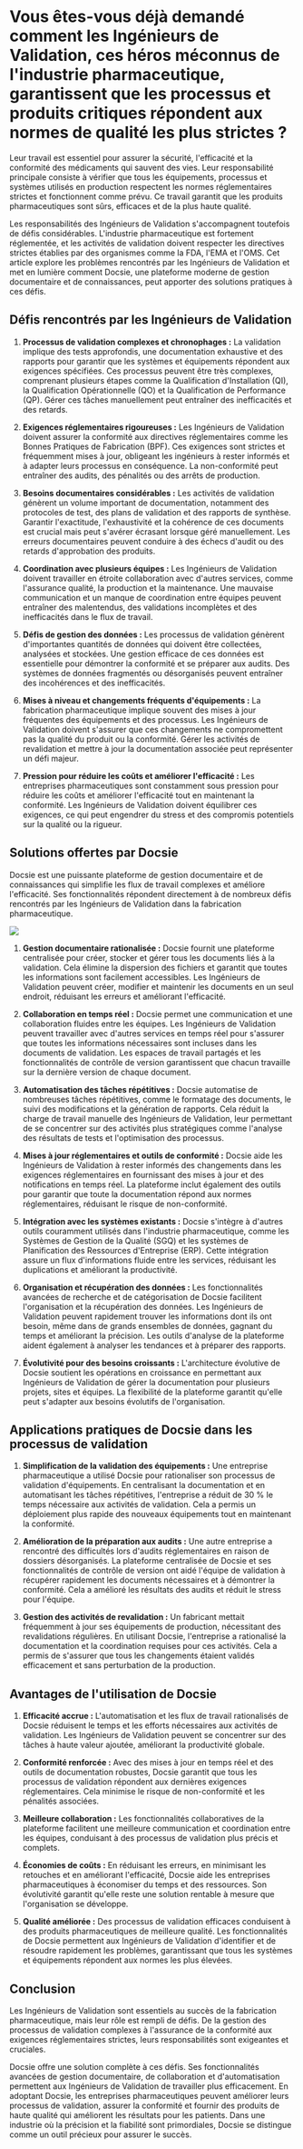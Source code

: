 # Vous êtes-vous déjà demandé comment les Ingénieurs de Validation, ces héros méconnus de l'industrie pharmaceutique, garantissent que les processus et produits critiques répondent aux normes de qualité les plus strictes ?

Leur travail est essentiel pour assurer la sécurité, l'efficacité et la conformité des médicaments qui sauvent des vies. Leur responsabilité principale consiste à vérifier que tous les équipements, processus et systèmes utilisés en production respectent les normes réglementaires strictes et fonctionnent comme prévu. Ce travail garantit que les produits pharmaceutiques sont sûrs, efficaces et de la plus haute qualité.

Les responsabilités des Ingénieurs de Validation s'accompagnent toutefois de défis considérables. L'industrie pharmaceutique est fortement réglementée, et les activités de validation doivent respecter les directives strictes établies par des organismes comme la FDA, l'EMA et l'OMS. Cet article explore les problèmes rencontrés par les Ingénieurs de Validation et met en lumière comment Docsie, une plateforme moderne de gestion documentaire et de connaissances, peut apporter des solutions pratiques à ces défis.

## Défis rencontrés par les Ingénieurs de Validation

1. **Processus de validation complexes et chronophages :** La validation implique des tests approfondis, une documentation exhaustive et des rapports pour garantir que les systèmes et équipements répondent aux exigences spécifiées. Ces processus peuvent être très complexes, comprenant plusieurs étapes comme la Qualification d'Installation (QI), la Qualification Opérationnelle (QO) et la Qualification de Performance (QP). Gérer ces tâches manuellement peut entraîner des inefficacités et des retards.

2. **Exigences réglementaires rigoureuses :** Les Ingénieurs de Validation doivent assurer la conformité aux directives réglementaires comme les Bonnes Pratiques de Fabrication (BPF). Ces exigences sont strictes et fréquemment mises à jour, obligeant les ingénieurs à rester informés et à adapter leurs processus en conséquence. La non-conformité peut entraîner des audits, des pénalités ou des arrêts de production.

3. **Besoins documentaires considérables :** Les activités de validation génèrent un volume important de documentation, notamment des protocoles de test, des plans de validation et des rapports de synthèse. Garantir l'exactitude, l'exhaustivité et la cohérence de ces documents est crucial mais peut s'avérer écrasant lorsque géré manuellement. Les erreurs documentaires peuvent conduire à des échecs d'audit ou des retards d'approbation des produits.

4. **Coordination avec plusieurs équipes :** Les Ingénieurs de Validation doivent travailler en étroite collaboration avec d'autres services, comme l'assurance qualité, la production et la maintenance. Une mauvaise communication et un manque de coordination entre équipes peuvent entraîner des malentendus, des validations incomplètes et des inefficacités dans le flux de travail.

5. **Défis de gestion des données :** Les processus de validation génèrent d'importantes quantités de données qui doivent être collectées, analysées et stockées. Une gestion efficace de ces données est essentielle pour démontrer la conformité et se préparer aux audits. Des systèmes de données fragmentés ou désorganisés peuvent entraîner des incohérences et des inefficacités.

6. **Mises à niveau et changements fréquents d'équipements :** La fabrication pharmaceutique implique souvent des mises à jour fréquentes des équipements et des processus. Les Ingénieurs de Validation doivent s'assurer que ces changements ne compromettent pas la qualité du produit ou la conformité. Gérer les activités de revalidation et mettre à jour la documentation associée peut représenter un défi majeur.

7. **Pression pour réduire les coûts et améliorer l'efficacité :** Les entreprises pharmaceutiques sont constamment sous pression pour réduire les coûts et améliorer l'efficacité tout en maintenant la conformité. Les Ingénieurs de Validation doivent équilibrer ces exigences, ce qui peut engendrer du stress et des compromis potentiels sur la qualité ou la rigueur.

## Solutions offertes par Docsie

Docsie est une puissante plateforme de gestion documentaire et de connaissances qui simplifie les flux de travail complexes et améliore l'efficacité. Ses fonctionnalités répondent directement à de nombreux défis rencontrés par les Ingénieurs de Validation dans la fabrication pharmaceutique.

![](https://cdn.docsie.io/workspace_PxAvC1Uenuc7ad6H3/doc_wn84Jkoc6hIMTO2eE/file_BHJXpHqWjORoAjhHF/validation_protocol_6748083d-ea95-726c-2a73-21f5be838937.jpg)

1. **Gestion documentaire rationalisée :** Docsie fournit une plateforme centralisée pour créer, stocker et gérer tous les documents liés à la validation. Cela élimine la dispersion des fichiers et garantit que toutes les informations sont facilement accessibles. Les Ingénieurs de Validation peuvent créer, modifier et maintenir les documents en un seul endroit, réduisant les erreurs et améliorant l'efficacité.

2. **Collaboration en temps réel :** Docsie permet une communication et une collaboration fluides entre les équipes. Les Ingénieurs de Validation peuvent travailler avec d'autres services en temps réel pour s'assurer que toutes les informations nécessaires sont incluses dans les documents de validation. Les espaces de travail partagés et les fonctionnalités de contrôle de version garantissent que chacun travaille sur la dernière version de chaque document.

3. **Automatisation des tâches répétitives :** Docsie automatise de nombreuses tâches répétitives, comme le formatage des documents, le suivi des modifications et la génération de rapports. Cela réduit la charge de travail manuelle des Ingénieurs de Validation, leur permettant de se concentrer sur des activités plus stratégiques comme l'analyse des résultats de tests et l'optimisation des processus.

4. **Mises à jour réglementaires et outils de conformité :** Docsie aide les Ingénieurs de Validation à rester informés des changements dans les exigences réglementaires en fournissant des mises à jour et des notifications en temps réel. La plateforme inclut également des outils pour garantir que toute la documentation répond aux normes réglementaires, réduisant le risque de non-conformité.

5. **Intégration avec les systèmes existants :** Docsie s'intègre à d'autres outils couramment utilisés dans l'industrie pharmaceutique, comme les Systèmes de Gestion de la Qualité (SGQ) et les systèmes de Planification des Ressources d'Entreprise (ERP). Cette intégration assure un flux d'informations fluide entre les services, réduisant les duplications et améliorant la productivité.

6. **Organisation et récupération des données :** Les fonctionnalités avancées de recherche et de catégorisation de Docsie facilitent l'organisation et la récupération des données. Les Ingénieurs de Validation peuvent rapidement trouver les informations dont ils ont besoin, même dans de grands ensembles de données, gagnant du temps et améliorant la précision. Les outils d'analyse de la plateforme aident également à analyser les tendances et à préparer des rapports.

7. **Évolutivité pour des besoins croissants :** L'architecture évolutive de Docsie soutient les opérations en croissance en permettant aux Ingénieurs de Validation de gérer la documentation pour plusieurs projets, sites et équipes. La flexibilité de la plateforme garantit qu'elle peut s'adapter aux besoins évolutifs de l'organisation.

## Applications pratiques de Docsie dans les processus de validation

1. **Simplification de la validation des équipements :** Une entreprise pharmaceutique a utilisé Docsie pour rationaliser son processus de validation d'équipements. En centralisant la documentation et en automatisant les tâches répétitives, l'entreprise a réduit de 30 % le temps nécessaire aux activités de validation. Cela a permis un déploiement plus rapide des nouveaux équipements tout en maintenant la conformité.

2. **Amélioration de la préparation aux audits :** Une autre entreprise a rencontré des difficultés lors d'audits réglementaires en raison de dossiers désorganisés. La plateforme centralisée de Docsie et ses fonctionnalités de contrôle de version ont aidé l'équipe de validation à récupérer rapidement les documents nécessaires et à démontrer la conformité. Cela a amélioré les résultats des audits et réduit le stress pour l'équipe.

3. **Gestion des activités de revalidation :** Un fabricant mettait fréquemment à jour ses équipements de production, nécessitant des revalidations régulières. En utilisant Docsie, l'entreprise a rationalisé la documentation et la coordination requises pour ces activités. Cela a permis de s'assurer que tous les changements étaient validés efficacement et sans perturbation de la production.

## Avantages de l'utilisation de Docsie

1. **Efficacité accrue :** L'automatisation et les flux de travail rationalisés de Docsie réduisent le temps et les efforts nécessaires aux activités de validation. Les Ingénieurs de Validation peuvent se concentrer sur des tâches à haute valeur ajoutée, améliorant la productivité globale.

2. **Conformité renforcée :** Avec des mises à jour en temps réel et des outils de documentation robustes, Docsie garantit que tous les processus de validation répondent aux dernières exigences réglementaires. Cela minimise le risque de non-conformité et les pénalités associées.

3. **Meilleure collaboration :** Les fonctionnalités collaboratives de la plateforme facilitent une meilleure communication et coordination entre les équipes, conduisant à des processus de validation plus précis et complets.

4. **Économies de coûts :** En réduisant les erreurs, en minimisant les retouches et en améliorant l'efficacité, Docsie aide les entreprises pharmaceutiques à économiser du temps et des ressources. Son évolutivité garantit qu'elle reste une solution rentable à mesure que l'organisation se développe.

5. **Qualité améliorée :** Des processus de validation efficaces conduisent à des produits pharmaceutiques de meilleure qualité. Les fonctionnalités de Docsie permettent aux Ingénieurs de Validation d'identifier et de résoudre rapidement les problèmes, garantissant que tous les systèmes et équipements répondent aux normes les plus élevées.

## Conclusion

Les Ingénieurs de Validation sont essentiels au succès de la fabrication pharmaceutique, mais leur rôle est rempli de défis. De la gestion des processus de validation complexes à l'assurance de la conformité aux exigences réglementaires strictes, leurs responsabilités sont exigeantes et cruciales.

Docsie offre une solution complète à ces défis. Ses fonctionnalités avancées de gestion documentaire, de collaboration et d'automatisation permettent aux Ingénieurs de Validation de travailler plus efficacement. En adoptant Docsie, les entreprises pharmaceutiques peuvent améliorer leurs processus de validation, assurer la conformité et fournir des produits de haute qualité qui améliorent les résultats pour les patients. Dans une industrie où la précision et la fiabilité sont primordiales, Docsie se distingue comme un outil précieux pour assurer le succès.